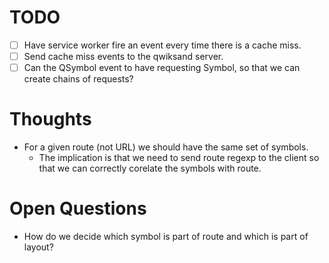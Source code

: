 # TODO

- [ ] Have service worker fire an event every time there is a cache miss.
- [ ] Send cache miss events to the qwiksand server.
- [ ] Can the QSymbol event to have requesting Symbol, so that we can create chains of requests?

# Thoughts

- For a given route (not URL) we should have the same set of symbols.
  - The implication is that we need to send route regexp to the client so that we can correctly corelate the symbols with route.

# Open Questions

- How do we decide which symbol is part of route and which is part of layout?
